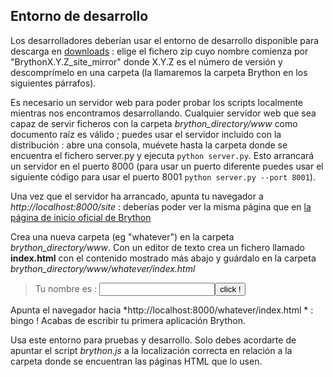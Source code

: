 Entorno de desarrollo
---------------------

Los desarrolladores deberían usar el entorno de desarrollo disponible para descarga en [downloads](https://github.com/brython-dev/brython/releases) : elige el fichero zip cuyo nombre comienza por "BrythonX.Y.Z_site_mirror" donde X.Y.Z es el número de versión y descomprímelo en una carpeta (la llamaremos la carpeta Brython  en los siguientes párrafos).

Es necesario un servidor web para poder probar los scripts localmente mientras nos encontramos desarrollando. Cualquier servidor web que sea capaz de servir ficheros con la carpeta *brython_directory/www* como documento raíz es válido ; puedes usar el servidor incluido con la distribución : abre una consola, muévete hasta la carpeta donde se encuentra el fichero server.py y ejecuta `python server.py`. Esto arrancará un servidor en el puerto 8000 (para usar un puerto diferente puedes usar el siguiente código para usar el puerto 8001 `python server.py --port 8001`).

Una vez que el servidor ha arrancado, apunta tu navegador a _http://localhost:8000/site_ : deberías poder ver la misma página que en [la página de inicio oficial de Brython](http://www.brython.info)

Crea una nueva carpeta (eg "whatever") en la carpeta *brython_directory/www*. Con un editor de texto crea un fichero llamado __index.html__ con el contenido mostrado más abajo y guárdalo en la carpeta *brython_directory/www/whatever/index.html*

>    <html>
>    <head>
>    <meta charset="iso-8859-1">
>    <script src="../src/brython.js"></script>
>    </head>
>    <body onLoad="brython()">
>    <script type="text/python">
>    from browser import document as doc
>    from browser import alert
>
>    def echo(ev):
>        alert("Hola %s !" %doc["zone"].value)
>
>    doc["echo"].bind('click', echo)
>    </script>
>    <p>Tu nombre es : <input id="zone"><button id="echo">click !</button>
>    </body>
>    </html>

Apunta el navegador hacia *http://localhost:8000/whatever/index.html * : bingo ! Acabas de escribir tu primera aplicación Brython.

Usa este entorno para pruebas y desarrollo. Solo debes acordarte de apuntar el script _brython.js_ a la localización correcta en relación a la carpeta donde se encuentran las páginas HTML que lo usen.
